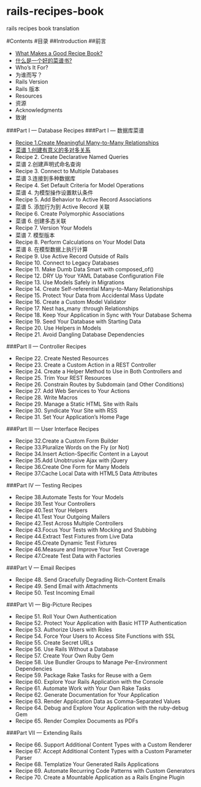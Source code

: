 ﻿# rails-recipes-book
rails recipes book translation 

#Contents
#目录
##Introduction
##前言
+ [What Makes a Good Recipe Book?](Introduction/what-makes-a-good-recipe-book.md)
+ [什么是一个好的菜谱书?](Introduction/what-makes-a-good-recipe-book.md)
+ Who’s It For?
+ 为谁而写？
+ Rails Version
+ Rails 版本
+ Resources
+ 资源
+ Acknowledgments
+ 致谢

###Part I — Database Recipes
###Part I — 数据库菜谱
+ [Recipe 1.Create Meaningful Many-to-Many Relationships](PartI-Database-Recipes/Recipe-1-Create-Meaningful-Many-to-Many-Relationships.md)
+ [菜谱 1.创建有意义的多对多关系](PartI-Database-Recipes/Recipe-1-Create-Meaningful-Many-to-Many-Relationships.md)
+ Recipe 2. Create Declarative Named Queries
+ 菜谱 2.创建声明式命名查询
+ Recipe 3. Connect to Multiple Databases
+ 菜谱 3.连接到多种数据库
+ Recipe 4. Set Default Criteria for Model Operations
+ 菜谱 4. 为模型操作设置默认条件
+ Recipe 5. Add Behavior to Active Record Associations
+ 菜谱 5. 添加行为到 Active Record 关联
+ Recipe 6. Create Polymorphic Associations
+ 菜谱 6. 创建多态关联
+ Recipe 7. Version Your Models
+ 菜谱 7. 模型版本
+ Recipe 8. Perform Calculations on Your Model Data
+ 菜谱 8. 在模型数据上执行计算
+ Recipe 9. Use Active Record Outside of Rails
+ Recipe 10. Connect to Legacy Databases
+ Recipe 11. Make Dumb Data Smart with composed_of()
+ Recipe 12. DRY Up Your YAML Database Configuration File
+ Recipe 13. Use Models Safely in Migrations
+ Recipe 14. Create Self-referential Many-to-Many Relationships
+ Recipe 15. Protect Your Data from Accidental Mass Update
+ Recipe 16. Create a Custom Model Validator
+ Recipe 17. Nest has_many :through Relationships
+ Recipe 18. Keep Your Application in Sync with Your Database Schema
+ Recipe 19. Seed Your Database with Starting Data
+ Recipe 20. Use Helpers in Models
+ Recipe 21. Avoid Dangling Database Dependencies

###Part II — Controller Recipes
+ Recipe 22. Create Nested Resources
+ Recipe 23. Create a Custom Action in a REST Controller
+ Recipe 24. Create a Helper Method to Use in Both Controllers and
+ Recipe 25. Trim Your REST Resources
+ Recipe 26. Constrain Routes by Subdomain (and Other Conditions)
+ Recipe 27. Add Web Services to Your Actions
+ Recipe 28. Write Macros
+ Recipe 29. Manage a Static HTML Site with Rails
+ Recipe 30. Syndicate Your Site with RSS
+ Recipe 31. Set Your Application’s Home Page

###Part III — User Interface Recipes

+ Recipe 32.Create a Custom Form Builder
+ Recipe 33.Pluralize Words on the Fly (or Not)
+ Recipe 34.Insert Action-Specific Content in a Layout
+ Recipe 35.Add Unobtrusive Ajax with jQuery
+ Recipe 36.Create One Form for Many Models
+ Recipe 37.Cache Local Data with HTML5 Data Attributes

###Part IV — Testing Recipes

+ Recipe 38.Automate Tests for Your Models
+ Recipe 39.Test Your Controllers
+ Recipe 40.Test Your Helpers
+ Recipe 41.Test Your Outgoing Mailers
+ Recipe 42.Test Across Multiple Controllers
+ Recipe 43.Focus Your Tests with Mocking and Stubbing
+ Recipe 44.Extract Test Fixtures from Live Data
+ Recipe 45.Create Dynamic Test Fixtures
+ Recipe 46.Measure and Improve Your Test Coverage
+ Recipe 47.Create Test Data with Factories

###Part V — Email Recipes
+ Recipe 48. Send Gracefully Degrading Rich-Content Emails
+ Recipe 49. Send Email with Attachments
+ Recipe 50. Test Incoming Email

###Part VI — Big-Picture Recipes
+ Recipe 51. Roll Your Own Authentication
+ Recipe 52. Protect Your Application with Basic HTTP Authentication
+ Recipe 53. Authorize Users with Roles
+ Recipe 54. Force Your Users to Access Site Functions with SSL
+ Recipe 55. Create Secret URLs
+ Recipe 56. Use Rails Without a Database
+ Recipe 57. Create Your Own Ruby Gem
+ Recipe 58. Use Bundler Groups to Manage Per-Environment Dependencies
+ Recipe 59. Package Rake Tasks for Reuse with a Gem
+ Recipe 60. Explore Your Rails Application with the Console
+ Recipe 61. Automate Work with Your Own Rake Tasks
+ Recipe 62. Generate Documentation for Your Application
+ Recipe 63. Render Application Data as Comma-Separated Values
+ Recipe 64. Debug and Explore Your Application with the ruby-debug Gem
+ Recipe 65. Render Complex Documents as PDFs

###Part VII — Extending Rails
+ Recipe 66. Support Additional Content Types with a Custom Renderer
+ Recipe 67. Accept Additional Content Types with a Custom Parameter Parser
+ Recipe 68. Templatize Your Generated Rails Applications
+ Recipe 69. Automate Recurring Code Patterns with Custom Generators
+ Recipe 70. Create a Mountable Application as a Rails Engine Plugin


